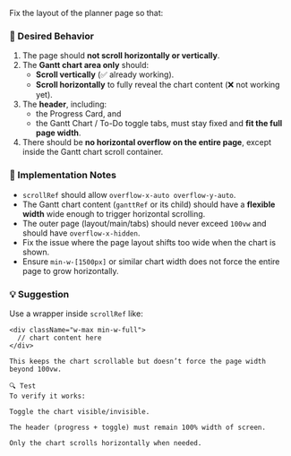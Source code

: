 Fix the layout of the planner page so that:

### 🎯 Desired Behavior
1. The page should **not scroll horizontally or vertically**.
2. The **Gantt chart area only** should:
   - **Scroll vertically** (✅ already working).
   - **Scroll horizontally** to fully reveal the chart content (❌ not working yet).
3. The **header**, including:
   - the Progress Card, and
   - the Gantt Chart / To-Do toggle tabs,
   must stay fixed and **fit the full page width**.
4. There should be **no horizontal overflow on the entire page**, except inside the Gantt chart scroll container.

### 📎 Implementation Notes
- `scrollRef` should allow `overflow-x-auto overflow-y-auto`.
- The Gantt chart content (`ganttRef` or its child) should have a **flexible width** wide enough to trigger horizontal scrolling.
- The outer page (layout/main/tabs) should never exceed `100vw` and should have `overflow-x-hidden`.
- Fix the issue where the page layout shifts too wide when the chart is shown.
- Ensure `min-w-[1500px]` or similar chart width does not force the entire page to grow horizontally.

### 💡 Suggestion
Use a wrapper inside `scrollRef` like:
```tsx
<div className="w-max min-w-full">
  // chart content here
</div>

This keeps the chart scrollable but doesn’t force the page width beyond 100vw.

🔍 Test
To verify it works:

Toggle the chart visible/invisible.

The header (progress + toggle) must remain 100% width of screen.

Only the chart scrolls horizontally when needed.